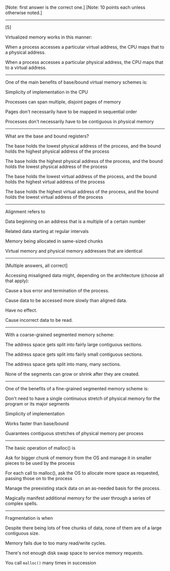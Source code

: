 [Note: first answer is the correct one.]
[Note: 10 points each unless otherwise noted.]

---

[5]

Virtualized memory works in this manner:

When a process accesses a particular virtual address, the CPU maps that to a physical address.

When a process accesses a particular physical address, the CPU maps that to a virtual address.

---

One of the main benefits of base/bound virtual memory schemes is:

Simplicity of implementation in the CPU

Processes can span multiple, disjoint pages of memory

Pages don't necessarily have to be mapped in sequential order

Processes don't necessarily have to be contiguous in physical memory

---

What are the base and bound registers?

The base holds the lowest physical address of the process, and the bound holds the highest physical address of the process

The base holds the highest physical address of the process, and the bound holds the lowest physical address of the process

The base holds the lowest virtual address of the process, and the bound holds the highest virtual address of the process

The base holds the highest virtual address of the process, and the bound holds the lowest virtual address of the process

---

Alignment refers to

Data beginning on an address that is a multiple of a certain number

Related data starting at regular intervals

Memory being allocated in same-sized chunks

Virtual memory and physical memory addresses that are identical

---

[Multiple answers, all correct]

Accessing misaligned data might, depending on the architecture (choose all that apply):

Cause a bus error and termination of the process.

Cause data to be accessed more slowly than aligned data.

Have no effect.

Cause incorrect data to be read.

---

With a coarse-grained segmented memory scheme:

The address space gets split into fairly large contiguous sections.

The address space gets split into fairly small contiguous sections.

The address space gets split into many, many sections.

None of the segments can grow or shrink after they are created.

---

One of the benefits of a fine-grained segmented memory scheme is:

Don't need to have a single continuous stretch of physical memory for the program or its major segments

Simplicity of implementation

Works faster than base/bound

Guarantees contiguous stretches of physical memory per process

---

The basic operation of malloc() is

Ask for bigger chunk of memory from the OS and manage it in smaller pieces to be used by the process

For each call to malloc(), ask the OS to allocate more space as requested, passing those on to the process

Manage the preexisting stack data on an as-needed basis for the process.

Magically manifest additional memory for the user through a series of complex spells.

---

Fragmentation is when

Despite there being lots of free chunks of data, none of them are of a large contiguous size.

Memory fails due to too many read/write cycles.

There's not enough disk swap space to service memory requests.

You call `malloc()` many times in succession

